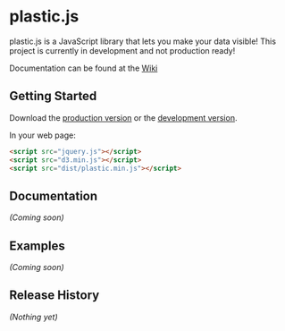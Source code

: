 # plastic.js

plastic.js is a JavaScript library that lets you make your data visible!
This project is currently in development and not production ready!

Documentation can be found at the [Wiki](https://github.com/Fannon/plastic.js/wiki)

## Getting Started

Download the [production version][min] or the [development version][max].

[min]: https://raw.github.com/Fannon/jquery-plasticjs/master/dist/jquery.plasticjs.min.js
[max]: https://raw.github.com/Fannon/jquery-plasticjs/master/dist/jquery.plasticjs.js

In your web page:

```html
<script src="jquery.js"></script>
<script src="d3.min.js"></script>
<script src="dist/plastic.min.js"></script>
```


## Documentation
_(Coming soon)_

## Examples
_(Coming soon)_

## Release History
_(Nothing yet)_
